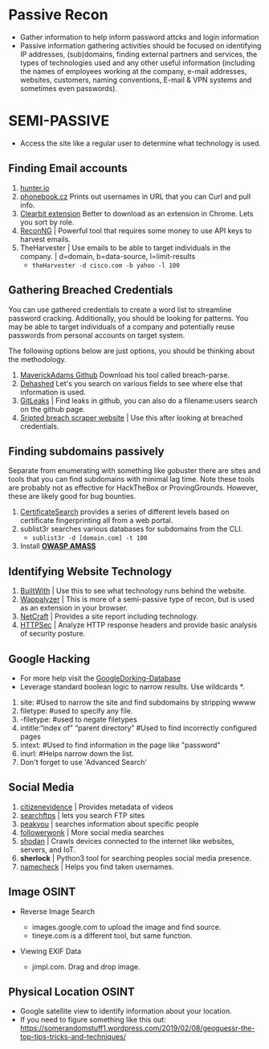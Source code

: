 # Passive Recon
- Gather information to help inform password attcks and login information 
- Passive information gathering activities should be focused on identifying IP addresses, (sub)domains, finding external partners and services, the types of technologies used and any other useful information (including the names of employees working at the company, e-mail addresses, websites, customers, naming conventions, E-mail & VPN systems and sometimes even passwords). 

# SEMI-PASSIVE 
- Access the site like a regular user to determine what technology is used. 

## Finding Email accounts
1. [hunter.io](https://hunter.io)
2. [phonebook.cz](https://phonebook.cz) Prints out usernames in URL that you can Curl and pull info.
3. [Clearbit extension](https://clearbit.com/) Better to download as an extension in Chrome. Lets you sort by role.
4. [ReconNG](https://github.com/lanmaster53/recon-ng/wiki/Getting-Started) | Powerful tool that requires some money to use API keys to harvest emails.
5. TheHarvester | Use emails to be able to target individuals in the company. | d=domain, b=data-source, l=limit-results 
    - `theHarvester -d cisco.com -b yahoo -l 100`

## Gathering Breached Credentials
You can use gathered credentials to create a word list to streamline password cracking. Additionally, you should be looking for patterns. You may be able to target individuals of a company and potentially reuse passwords from personal accounts on target system.

The following options below are just options, you should be thinking about the methodology.
1. [MaverickAdams Github](https://github.com/hmaverickadams) Download his tool called breach-parse.
2. [Dehashed](https://dehashed.com/login) Let's you search on various fields to see where else that information is used.
3. [GitLeaks](https://github.com/zricethezav/gitleaks) | Find leaks in github, you can also do a filename:users search on the github page.
4. [Sripted breach scraper website](scylla.sh) | Use this after looking at breached credentials.

## Finding subdomains passively
Separate from enumerating with something like gobuster there are sites and tools that you can find subdomains with minimal lag time. Note these tools are probably not as effective for HackTheBox or ProvingGrounds. However, these are likely good for bug bounties.
1. [CertificateSearch](https://crt.sh) provides a series of different levels based on certificate fingerprinting all from a web portal.
2. sublist3r searches various databases for subdomains from the CLI.
    - `sublist3r -d [domain.com] -t 100`
3. Install [**OWASP AMASS**](https://github.com/OWASP/Amass)

## Identifying Website Technology
1. [BuiltWith](https://builtwith.com) | Use this to see what technology runs behind the website.
2. [Wappalyzer](https://wappalyzer.com) | This is more of a semi-passive type of recon, but is used as an extension in your browser. 
3. [NetCraft](https://searchdns.netcraft.com) | Provides a site report including technology.
4. [HTTPSec](https://securityheaders.com) | Analyze HTTP response headers and provide basic analysis of security posture.

## Google Hacking
- For more help visit the [GoogleDorking-Database](https://www.exploit-db.com/google-hacking-database)
- Leverage standard boolean logic to narrow results. Use wildcards *.
1. site:  #Used to narrow the site and find subdomains by stripping wwww
2. filetype:  #used to specify any file. 
3. -filetype: #used to negate filetypes 
4. intitle:“index of” “parent directory”   #Used to find incorrectly configured pages 
5. intext: #Used to find information in the page like "password"
6. inurl: #Helps narrow down the list.
7. Don't forget to use 'Advanced Search'

## Social Media
1. [citizenevidence](https://citizenevidence.amnestyuse.org) | Provides metadata of videos 
2. [searchftps](https://searchftps.net) | lets you search FTP sites 
3. [peakyou](https://peakyou.com) | searches information about specific people 
4. [followerwonk](https://followerwonk.com) | More social media searches
5. [shodan](https://www.shodan.io/) | Crawls devices connected to the internet like websites, servers, and IoT. 
6. **sherlock** |  Python3 tool for searching peoples social media presence. 
7. [namecheck](https://www.namechk.com) | Helps you find taken usernames.

## Image OSINT
- Reverse Image Search
    - images.google.com to upload the image and find source.
    - tineye.com is a different tool, but same function.

- Viewing EXIF Data
    - jimpl.com. Drag and drop image.

## Physical Location OSINT
- Google satellite view to identify information about your location.
- If you need to figure something like this out: https://somerandomstuff1.wordpress.com/2019/02/08/geoguessr-the-top-tips-tricks-and-techniques/

